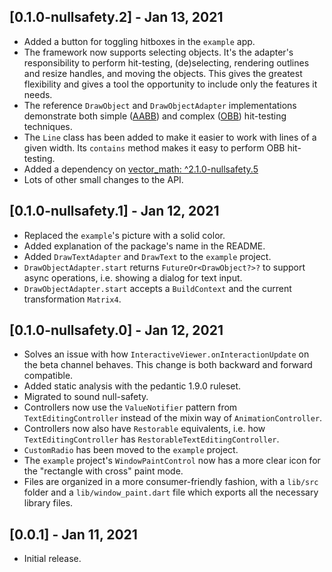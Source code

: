 ## [0.1.0-nullsafety.2] - Jan 13, 2021

* Added a button for toggling hitboxes in the `example` app.
* The framework now supports selecting objects. It's the adapter's
  responsibility to perform hit-testing, (de)selecting, rendering
  outlines and resize handles, and moving the objects. This gives
  the greatest flexibility and gives a tool the opportunity to
  include only the features it needs.
* The reference `DrawObject` and `DrawObjectAdapter` implementations
  demonstrate both simple ([AABB](https://en.wikipedia.org/wiki/Bounding_volume#Common_types))
  and complex ([OBB](https://en.wikipedia.org/wiki/Bounding_volume#Common_types)) 
  hit-testing techniques.
* The `Line` class has been added to make it easier to work with
  lines of a given width. Its `contains` method makes it easy to
  perform OBB hit-testing.
* Added a dependency on [vector_math: ^2.1.0-nullsafety.5](https://pub.dev/packages/vector_math/versions/2.1.0-nullsafety.5)
* Lots of other small changes to the API.

## [0.1.0-nullsafety.1] - Jan 12, 2021

* Replaced the `example`'s picture with a solid color.
* Added explanation of the package's name in the README.
* Added `DrawTextAdapter` and `DrawText` to the `example` project.
* `DrawObjectAdapter.start` returns `FutureOr<DrawObject?>?` to support async operations, i.e. showing a dialog for text input.
* `DrawObjectAdapter.start` accepts a `BuildContext` and the current transformation `Matrix4`.

## [0.1.0-nullsafety.0] - Jan 12, 2021

* Solves an issue with how `InteractiveViewer.onInteractionUpdate` on the beta channel behaves. This change is both backward and forward compatible.
* Added static analysis with the pedantic 1.9.0 ruleset.
* Migrated to sound null-safety.
* Controllers now use the `ValueNotifier` pattern from `TextEditingController` instead of the mixin way of `AnimationController`.
* Controllers now also have `Restorable` equivalents, i.e. how `TextEditingController` has `RestorableTextEditingController`.
* `CustomRadio` has been moved to the `example` project.
* The `example` project's `WindowPaintControl` now has a more clear icon for the "rectangle with cross" paint mode.
* Files are organized in a more consumer-friendly fashion, with a `lib/src` folder and a `lib/window_paint.dart` file which exports all the necessary library files.

## [0.0.1] - Jan 11, 2021

* Initial release.
